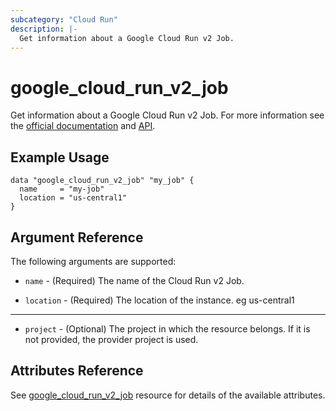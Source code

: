 ```yaml
---
subcategory: "Cloud Run"
description: |-
  Get information about a Google Cloud Run v2 Job.
---
```


# google_cloud_run_v2_job

Get information about a Google Cloud Run v2 Job. For more information see
the [official documentation](https://cloud.google.com/run/docs/)
and [API](https://cloud.google.com/run/docs/apis).

## Example Usage

```hcl
data "google_cloud_run_v2_job" "my_job" {
  name     = "my-job"
  location = "us-central1"
}
```

## Argument Reference

The following arguments are supported:

* `name` - (Required) The name of the Cloud Run v2 Job.

* `location` - (Required) The location of the instance. eg us-central1

- - -

* `project` - (Optional) The project in which the resource belongs. If it
    is not provided, the provider project is used.

## Attributes Reference

See [google_cloud_run_v2_job](https://registry.terraform.io/providers/hashicorp/google/latest/docs/resources/cloud_run_v2_job#argument-reference) resource for details of the available attributes.
